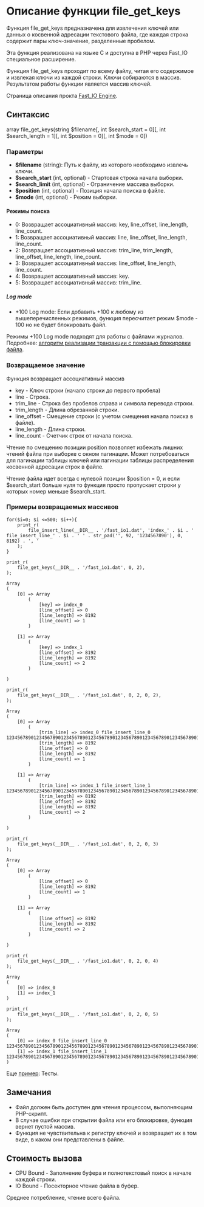 # Описание функции file_get_keys

Функция file_get_keys предназначена для извлечения ключей или данных о косвенной адресации текстового файла, где каждая строка содержит пары ключ-значение, разделенные пробелом.

Эта функция реализована на языке C и доступна в PHP через Fast_IO специальное расширение.

Функция file_get_keys проходит по всему файлу, читая его содержимое и извлекая ключи из каждой строки. Ключи собираются в массив. Результатом работы функции является массив ключей.


Страница описания прокта [Fast_IO Engine](https://github.com/commeta/fast_io).


## Синтаксис

array file_get_keys(string $filename[, int $search_start = 0][, int $search_length = 1][, int $position = 0][, int $mode = 0])

### Параметры

- **$filename** (string): Путь к файлу, из которого необходимо извлечь ключи.
- **$search_start** (int, optional) - Стартовая строка начала выборки.
- **$search_limit** (int, optional) - Ограничение массива выборки.
- **$position** (int, optional) - Позиция начала поиска в файле.
- **$mode** (int, optional) - Режим выборки.


#### Режимы поиска

- 0: Возвращает ассоциативный массив: key, line_offset, line_length, line_count.
- 1: Возвращает ассоциативный массив: line, line_offset, line_length, line_count.
- 2: Возвращает ассоциативный массив: trim_line, trim_length, line_offset, line_length, line_count.
- 3: Возвращает ассоциативный массив: line_offset, line_length, line_count.
- 4: Возвращает ассоциативный массив: key.
- 5: Возвращает ассоциативный массив: trim_line.


##### Log mode
- +100 Log mode: Если добавить +100 к любому из вышеперечисленных режимов, функция пересчитает режим $mode - 100 но не будет блокировать файл.

Режимы +100 Log mode подходят для работы с файлами журналов. Подробнее: [алгоритм реализации транзакции с помощью блокировки файла](/test/transaction/README.md).

### Возвращаемое значение


Функция возвращает ассоциативный массив
- key - Ключ строки (начало строки до первого пробела)
- line - Строка.
- trim_line - Строка без пробелов справа и символа перевода строки.
- trim_length - Длина обрезанной строки.
- line_offset - Смещение строки (с учетом смещения начала поиска в файле).
- line_length - Длина строки.
- line_count - Счетчик строк от начала поиска.


Чтение по смещению позиции position позволяет избежать лишних чтений файла при выборке с окном пагинации.
Может потребоваться для пагинации таблицы ключей или пагинации таблицы распределения косвенной адресации строк в файле.

Чтение файла идет всегда с нулевой позиции $position = 0, и если $search_start больше нуля то функция просто пропускает строки у которых номер меньше $search_start.


### Примеры возвращаемых массивов

```
for($i=0; $i <=500; $i++){
	print_r(
		file_insert_line(__DIR__ . '/fast_io1.dat', 'index_' . $i . ' file_insert_line_' . $i . ' ' . str_pad('', 92, '1234567890'), 0, 8192) . ', '
	);
}

```


```
print_r(
	file_get_keys(__DIR__ . '/fast_io1.dat', 0, 2),
);

Array
(
    [0] => Array
        (
            [key] => index_0
            [line_offset] => 0
            [line_length] => 8192
            [line_count] => 1
        )

    [1] => Array
        (
            [key] => index_1
            [line_offset] => 8192
            [line_length] => 8192
            [line_count] => 2
        )

)
```


```
print_r(
	file_get_keys(__DIR__ . '/fast_io1.dat', 0, 2, 0, 2),
);

Array
(
    [0] => Array
        (
            [trim_line] => index_0 file_insert_line_0 12345678901234567890123456789012345678901234567890123456789012345678901234567890123456789012
            [trim_length] => 8192
            [line_offset] => 0
            [line_length] => 8192
            [line_count] => 1
        )

    [1] => Array
        (
            [trim_line] => index_1 file_insert_line_1 12345678901234567890123456789012345678901234567890123456789012345678901234567890123456789012
            [trim_length] => 8192
            [line_offset] => 8192
            [line_length] => 8192
            [line_count] => 2
        )

)

```


```
print_r(
	file_get_keys(__DIR__ . '/fast_io1.dat', 0, 2, 0, 3)
);

Array
(
    [0] => Array
        (
            [line_offset] => 0
            [line_length] => 8192
            [line_count] => 1
        )

    [1] => Array
        (
            [line_offset] => 8192
            [line_length] => 8192
            [line_count] => 2
        )

)
```


```
print_r(
	file_get_keys(__DIR__ . '/fast_io1.dat', 0, 2, 0, 4)
);

Array
(
    [0] => index_0
    [1] => index_1
)
```


```
print_r(
	file_get_keys(__DIR__ . '/fast_io1.dat', 0, 2, 0, 5)
);

Array
(
    [0] => index_0 file_insert_line_0 12345678901234567890123456789012345678901234567890123456789012345678901234567890123456789012
    [1] => index_1 file_insert_line_1 12345678901234567890123456789012345678901234567890123456789012345678901234567890123456789012
)

```




Еще [пример](/test/readme.md): Тесты.

## Замечания

- Файл должен быть доступен для чтения процессом, выполняющим PHP-скрипт.
- В случае ошибки при открытии файла или его блокировке, функция вернет пустой массив.
- Функция не чувствительна к регистру ключей и возвращает их в том виде, в каком они представлены в файле.


## Стоимость вызова

- CPU Bound - Заполнение буфера и полнотекстовый поиск в начале каждой строки.
- IO Bound - Посекторное чтение файла в буфер.

Среднее потребление, чтение всего файла.
